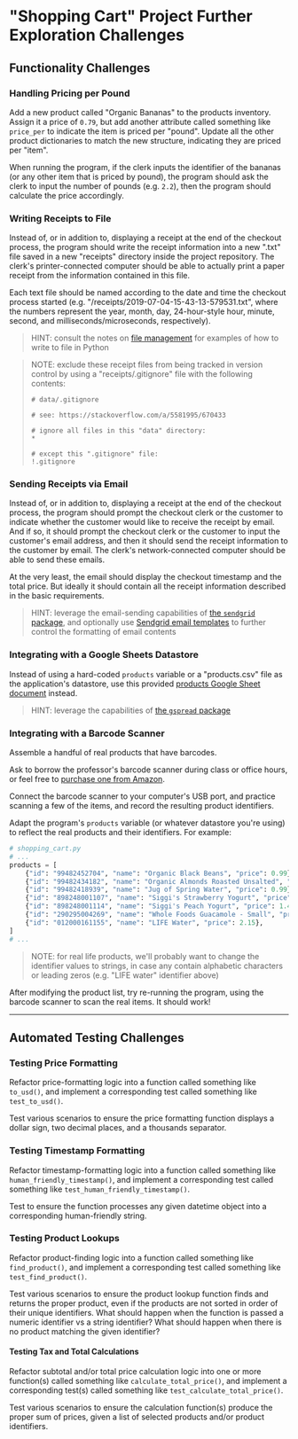 # "Shopping Cart" Project Further Exploration Challenges

## Functionality Challenges

### Handling Pricing per Pound

Add a new product called "Organic Bananas" to the products inventory. Assign it a price of `0.79`, but add another attribute called something like `price_per` to indicate the item is priced per "pound". Update all the other product dictionaries to match the new structure, indicating they are priced per "item".

When running the program, if the clerk inputs the identifier of the bananas (or any other item that is priced by pound), the program should ask the clerk to input the number of pounds (e.g. `2.2`), then the program should calculate the price accordingly.

### Writing Receipts to File

Instead of, or in addition to, displaying a receipt at the end of the checkout process, the program should write the receipt information into a new ".txt" file saved in a new "receipts" directory inside the project repository. The clerk's printer-connected computer should be able to actually print a paper receipt from the information contained in this file.

Each text file should be named according to the date and time the checkout process started (e.g. "/receipts/2019-07-04-15-43-13-579531.txt", where the numbers represent the year, month, day, 24-hour-style hour, minute, second, and milliseconds/microseconds, respectively).

> HINT: consult the notes on [file management](/notes/python/file-management.md) for examples of how to write to file in Python

> NOTE: exclude these receipt files from being tracked in version control by using a "receipts/.gitignore" file with the following contents:
>
>     # data/.gitignore
>
>     # see: https://stackoverflow.com/a/5581995/670433
>
>     # ignore all files in this "data" directory:
>     *
>
>     # except this ".gitignore" file:
>     !.gitignore

### Sending Receipts via Email

Instead of, or in addition to, displaying a receipt at the end of the checkout process, the program should prompt the checkout clerk or the customer to indicate whether the customer would like to receive the receipt by email. And if so, it should prompt the checkout clerk or the customer to input the customer's email address, and then it should send the receipt information to the customer by email. The clerk's network-connected computer should be able to send these emails.

At the very least, the email should display the checkout timestamp and the total price. But ideally it should contain all the receipt information described in the basic requirements.

> HINT: leverage the email-sending capabilities of [the `sendgrid` package](/notes/python/packages/sendgrid.md), and optionally use [Sendgrid email templates](/notes/python/packages/sendgrid.md#email-templates) to further control the formatting of email contents

### Integrating with a Google Sheets Datastore

Instead of using a hard-coded `products` variable or a "products.csv" file as the application's datastore, use this provided [products Google Sheet document](https://docs.google.com/spreadsheets/d/1ItN7Cc2Yn4K90cMIsxi2P045Gzw0y2JHB_EkV4mXXpI/edit?usp=sharing) instead.

> HINT: leverage the capabilities of [the `gspread` package](/notes/python/packages/gspread.md)







### Integrating with a Barcode Scanner

Assemble a handful of real products that have barcodes.

Ask to borrow the professor's barcode scanner during class or office hours, or feel free to [purchase one from Amazon](https://www.amazon.com/gp/product/B003OUQ174/ref=ppx_yo_dt_b_asin_title_o03__o00_s00?ie=UTF8&psc=1).

Connect the barcode scanner to your computer's USB port, and practice scanning a few of the items, and record the resulting product identifiers.

Adapt the program's `products` variable (or whatever datastore you're using) to reflect the real products and their identifiers. For example:

```py
# shopping_cart.py
# ...
products = [
    {"id": "99482452704", "name": "Organic Black Beans", "price": 0.99},
    {"id": "99482434182", "name": "Organic Almonds Roasted Unsalted", "price": 7.33},
    {"id": "99482418939", "name": "Jug of Spring Water", "price": 0.99},
    {"id": "898248001107", "name": "Siggi's Strawberry Yogurt", "price": 1.45},
    {"id": "898248001114", "name": "Siggi's Peach Yogurt", "price": 1.45},
    {"id": "290295004269", "name": "Whole Foods Guacamole - Small", "price": 6.50},
    {"id": "012000161155", "name": "LIFE Water", "price": 2.15},
]
# ...
```

> NOTE: for real life products, we'll probably want to change the identifier values to strings, in case any contain alphabetic characters or leading zeros (e.g. "LIFE water" identifier above)

After modifying the product list, try re-running the program, using the barcode scanner to scan the real items. It should work!















<hr>


## Automated Testing Challenges

### Testing Price Formatting

Refactor price-formatting logic into a function called something like `to_usd()`, and implement a corresponding test called something like `test_to_usd()`.

Test various scenarios to ensure the price formatting function displays a dollar sign, two decimal places, and a thousands separator.

### Testing Timestamp Formatting

Refactor timestamp-formatting logic into a function called something like `human_friendly_timestamp()`, and implement a corresponding test called something like `test_human_friendly_timestamp()`.

Test to ensure the function processes any given datetime object into a corresponding human-friendly string.

### Testing Product Lookups

Refactor product-finding logic into a function called something like `find_product()`, and implement a corresponding test called something like `test_find_product()`.

Test various scenarios to ensure the product lookup function finds and returns the proper product, even if the products are not sorted in order of their unique identifiers. What should happen when the function is passed a numeric identifier vs a string identifier? What should happen when there is no product matching the given identifier?

#### Testing Tax and Total Calculations

Refactor subtotal and/or total price calculation logic into one or more function(s) called something like `calculate_total_price()`, and implement a corresponding test(s) called something like `test_calculate_total_price()`.

Test various scenarios to ensure the calculation function(s) produce the proper sum of prices, given a list of selected products and/or product identifiers.
